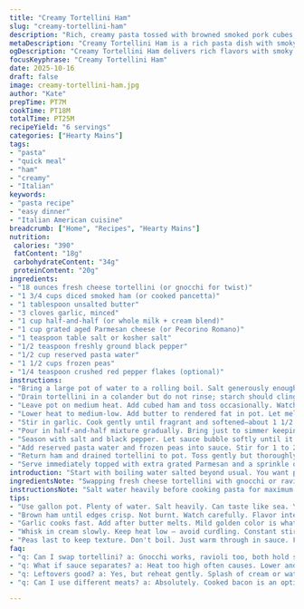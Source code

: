 ```yaml
---
title: "Creamy Tortellini Ham"
slug: "creamy-tortellini-ham"
description: "Rich, creamy pasta tossed with browned smoked pork cubes, fresh cheese tortellini, and green peas. Uses a lightly thickened cream and Parmesan sauce with garlic aroma. Salt balances, black pepper adds bite. Simple, quick, and flexible for swaps."
metaDescription: "Creamy Tortellini Ham is a rich pasta dish with smoky ham, fresh tortellini, and peas. Simple to make, packed with flavor."
ogDescription: "Creamy Tortellini Ham delivers rich flavors with smoky ham and fresh tortellini, all in a quick creamy sauce."
focusKeyphrase: "Creamy Tortellini Ham"
date: 2025-10-16
draft: false
image: creamy-tortellini-ham.jpg
author: "Kate"
prepTime: PT7M
cookTime: PT18M
totalTime: PT25M
recipeYield: "6 servings"
categories: ["Hearty Mains"]
tags:
- "pasta"
- "quick meal"
- "ham"
- "creamy"
- "Italian"
keywords:
- "pasta recipe"
- "easy dinner"
- "Italian American cuisine"
breadcrumb: ["Home", "Recipes", "Hearty Mains"]
nutrition: 
 calories: "390"
 fatContent: "18g"
 carbohydrateContent: "34g"
 proteinContent: "20g"
ingredients:
- "18 ounces fresh cheese tortellini (or gnocchi for twist)"
- "1 3/4 cups diced smoked ham (or cooked pancetta)"
- "1 tablespoon unsalted butter"
- "3 cloves garlic, minced"
- "1 cup half-and-half (or whole milk + cream blend)"
- "1 cup grated aged Parmesan cheese (or Pecorino Romano)"
- "1 teaspoon table salt or kosher salt"
- "1/2 teaspoon freshly ground black pepper"
- "1/2 cup reserved pasta water"
- "1 1/2 cups frozen peas"
- "1/4 teaspoon crushed red pepper flakes (optional)"
instructions:
- "Bring a large pot of water to a rolling boil. Salt generously enough to make water taste like ocean water. Toss in tortellini. Stir gently so they don’t stick. Cook until just tender but still firm to bite. Check frequently after about 4 minutes—fresh pasta cooks fast. Scoop out 1/2 cup pasta water before draining."
- "Drain tortellini in a colander but do not rinse; starch should cling for sauce adhesion. Set aside."
- "Leave pot on medium heat. Add cubed ham and toss occasionally. Watch for light browning and crisp edges. Removes excess moisture, deepens flavor. When ham starts to brown and edges caramelize, pull out with a slotted spoon onto plate. Don’t let ham burn—it gets bitter fast."
- "Lower heat to medium-low. Add butter to rendered fat in pot. Let melt fully until slightly foamy, not browned."
- "Stir in garlic. Cook gently until fragrant and softened—about 1 1/2 minutes. Watch closely. Garlic burns quickly and turns bitter, so stir fast and don’t let color darken more than pale golden."
- "Pour in half-and-half mixture gradually. Bring just to simmer keeping heat low. Whisk constantly while adding Parmesan cheese slowly so it melts evenly and sauce thickens without graininess."
- "Season with salt and black pepper. Let sauce bubble softly until it thickens to coat the back of a spoon; about 4 to 6 minutes depending on heat. Garlic bits will still float—normal and adds texture."
- "Add reserved pasta water and frozen peas into sauce. Stir for 1 to 2 minutes until peas heat through, sauce loosens slightly but remains creamy."
- "Return ham and drained tortellini to pot. Toss gently but thoroughly to coat pasta well and reheat everything. Turn off heat just before serving to avoid sauce breaking."
- "Serve immediately topped with extra grated Parmesan and a sprinkle of crushed red pepper flakes if you want a hint of heat."
introduction: "Start with boiling water salted beyond usual. You want pasta water nearly briny—that flavors pasta deep inside, not just surface. Fresh tortellini cooks fast—don’t wander off, check early. Al dente means tender but firm; no mush. Reserve cooking water. It’s your sauce’s secret weapon — pasta starch loosens cream to a velvety nap. Ham cubes get browned for depth — if you use pancetta, even better; renders fat and crisp edges. Butter carries garlic flavor and keeps it from scorching—garlic done right gives gentle spice, aromatic lift. Add cheese slowly so sauce stays creamy, no gritty bits from overheated curdling. Frozen peas add pop and sweetness. Toss last to retain texture. Never boil cream sauce; simmer low-and-slow is your friend. Timing’s flexible as long as cues match: thickened sauce, garlic soft, ham crisp. Finish hot, serve with extra cheese and some pepper flakes for kick. Simple good kitchen sense to get best flavor and texture."
ingredientsNote: "Swapping fresh cheese tortellini with gnocchi or ravioli works well as both hold sauce. If ham isn’t on hand, pancetta or cooked bacon pieces provide smoky richness but adjust salt because cured pork can vary. Butter is crucial here for flavor and to mellow garlic pungency; olive oil will burn garlic faster in this method. Use half-and-half if you want lighter sauce but whole cream boosts richness. Parmesan is salty and nutty; Pecorino Romano is bolder with saltier punch. Garlic amount can vary—minced fine to release flavor quickly, but watch closely to avoid bitterness. Frozen peas bring color and sweet crunch, fresh peas seasonally preferred if available and quick to cook. Pasta water is instrumental in loosening sauce and creating silky finish; don’t discard. Salt to taste but be cautious adding too much in sauce since pork and cheese add saltiness. Adjust pepper based on tolerance for heat."
instructionsNote: "Salt water heavily before cooking pasta for maximum flavor infusion—don’t skimp. Stir tortellini gently during boil to separate; over-stirring or rough handling breaks delicate pasta. Reserve pasta water before draining; starch pockets here are a binder. Brown ham with moderate heat to avoid toughness and bitterness; caramelized bits add umami. Melt butter on medium-low to prevent overbrowning; garlic added afterward ensures it softens gently without turning bitter or crisp prematurely. Slowly whisk in cream and cheese over low temperature to avoid grainy or curdled sauce; constant stirring helps cheese incorporation. Low simmer thickens sauce gently—rapid boiling breaks emulsions. Adding reserved pasta water thins sauce slightly, making it cling to pasta more naturally. Frozen peas introduced late preserve texture and color. Toss pasta and ham in sauce off heat or low heat to prevent toughening pasta and splitting sauce. Serve immediately for best texture and flavor. Leftovers: reheat gently with splash of cream or water to restore sauce."
tips:
- "Use gallon pot. Plenty of water. Salt heavily. Can taste like sea. Yep, it matters. It flavors tortellini deeply. Reserve water before draining for sauce."
- "Brown ham until edges crisp. Not burnt. Watch carefully. Flavor intensifies! Use slotted spoon to lift out. Rendered fat is gold for garlic as next step."
- "Garlic cooks fast. Add after butter melts. Mild golden color is what you need. No dark bits. Nobody wants burnt garlic. Gritty sauce isn’t an option."
- "Whisk in cream slowly. Keep heat low — avoid curdling. Constant stirring crucial. Cheese goes in gradually too. Creates silky texture that clings to pasta."
- "Peas last to keep texture. Don't boil. Just warm through in sauce. Frozen works great here! Fresh? Use those when in season, quick cooking."
faq:
- "q: Can I swap tortellini? a: Gnocchi works, ravioli too, both hold sauce well. Don’t over-inflate variations. Adjust cooking times as needed."
- "q: What if sauce separates? a: Heat too high often causes. Lower and whisk more. Adding pasta water helps too. Adjust slowly."
- "q: Leftovers good? a: Yes, but reheat gently. Splash of cream or water to restore sauce. Don’t zap in microwave. Texture gone."
- "q: Can I use different meats? a: Absolutely. Cooked bacon is an option—less smoky but flavorful. Just be cautious with salt levels."

---
```

